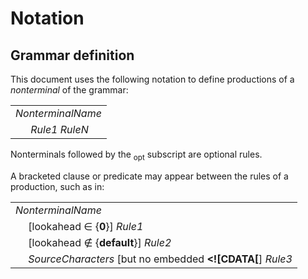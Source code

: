 # Notation

## Grammar definition

This document uses the following notation to define productions of a *nonterminal* of the grammar:

<table>
    <tr>
        <td colspan="2"><i>NonterminalName</i></td>
    </tr>
    <tr>
        <td>&nbsp;</td><td><i>Rule1</i> <i>RuleN</i></td>
    </tr>
</table>

Nonterminals followed by the <sub>opt</sub> subscript are optional rules.

A bracketed clause or predicate may appear between the rules of a production, such as in:

<table>
    <tr>
        <td colspan="2"><i>NonterminalName</i></td>
    </tr>
    <tr>
        <td>&nbsp;</td><td>[lookahead ∈ {<b>0</b>}] <i>Rule1</i></td>
    </tr>
    <tr>
        <td>&nbsp;</td><td>[lookahead ∉ {<b>default</b>}] <i>Rule2</i></td>
    </tr>
        <td>&nbsp;</td><td><i>SourceCharacters</i> [but no embedded <b>&lt;!&#x5b;CDATA&#x5b;</b>] <i>Rule3</i></td>
    </tr>
</table>
